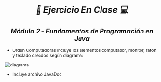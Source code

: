 **_<h1 align="center">:vulcan_salute: Ejercicio En Clase :computer:</h1>_**
**_<h2 align="center">Módulo 2 - Fundamentos de Programación en Java</h2>_**

- Orden Computadoras incluye los elementos computador, monitor, raton y teclado creados según diagrama:

<img src="./assets/image/diagrama-ventas.jpg" alt="diagrama" align="center">
 
- Incluye archivo JavaDoc
